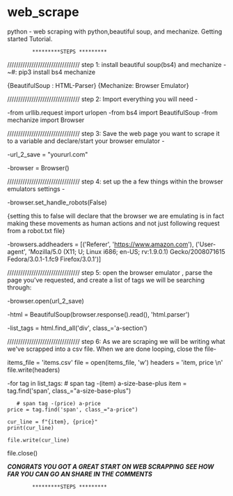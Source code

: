 # web_scrape
python - web scraping with python,beautiful soup, and mechanize. Getting started Tutorial.



            *********STEPS *********
/////////////////////////////////
step 1: 
   install beautiful soup(bs4) and mechanize -
~#: pip3 install bs4 mechanize

{BeautifulSoup : HTML-Parser}
{Mechanize: Browser Emulator}


/////////////////////////////////
step 2:
  Import everything you will need - 
 
-from urllib.request import urlopen
-from bs4 import BeautifulSoup
-from mechanize import Browser


/////////////////////////////////
step 3: 
Save the web page you want to scrape it to a variable and declare/start your browser emulator -

-url_2_save = "yoururl.com"

-browser = Browser()


/////////////////////////////////
step 4:
set up the a few things within the browser emulators settings -

-browser.set_handle_robots(False)

{setting this to false will declare that the browser we are emulating is in fact making these movements as human actions and not just following request from a robot.txt file} 

-browsers.addheaders = [('Referer', 'https://www.amazon.com'), ('User-agent', 'Mozilla/5.0 (X11; U; Linux i686; en-US; rv:1.9.0.1) Gecko/2008071615 Fedora/3.0.1-1.fc9 Firefox/3.0.1')]



/////////////////////////////////
step 5:
   open the browser emulator , parse the page you've requested, and create a list of tags we will be searching through:

-browser.open(url_2_save)

-html = BeautifulSoup(browser.response().read(), 'html.parser')

-list_tags = html.find_all('div', class_='a-section')


/////////////////////////////////
step 6:
   As we are scraping we will be writing what we've scrapped into a csv file. When we are done looping, close the file-

items_file = 'items.csv'
file = open(items_file, 'w')
headers = 'item, price \n'
file.write(headers)

-for tag in list_tags:
       # span tag -(item) a-size-base-plus
	item = tag.find('span', class_="a-size-base-plus")

       # span tag -(price) a-price
	price = tag.find('span', class_="a-price")

	cur_line = f"{item}, {price}"
	print(cur_line)

	file.write(cur_line)



file.close()



*****CONGRATS YOU GOT A GREAT START ON WEB SCRAPPING*****
*****SEE HOW FAR YOU CAN GO AN SHARE IN THE COMMENTS*****

            *********STEPS *********
